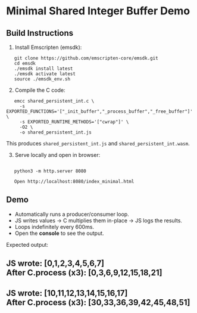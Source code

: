 # Minimal Shared Integer Buffer Demo

## Build Instructions

1. Install Emscripten (emsdk):
~~~
   git clone https://github.com/emscripten-core/emsdk.git
   cd emsdk
   ./emsdk install latest
   ./emsdk activate latest
   source ./emsdk_env.sh
~~~

2. Compile the C code:
~~~
   emcc shared_persistent_int.c \
     -s EXPORTED_FUNCTIONS='["_init_buffer","_process_buffer","_free_buffer"]' \
     -s EXPORTED_RUNTIME_METHODS='["cwrap"]' \
     -O2 \
     -o shared_persistent_int.js
~~~
   This produces `shared_persistent_int.js` and `shared_persistent_int.wasm`.

3. Serve locally and open in browser:
~~~

   python3 -m http.server 8080

   Open http://localhost:8080/index_minimal.html
~~~
## Demo

- Automatically runs a producer/consumer loop.
- JS writes values → C multiplies them in-place → JS logs the results.
- Loops indefinitely every 600ms.
- Open the **console** to see the output.

Expected output:

JS wrote: [0,1,2,3,4,5,6,7]  
After C.process (x3): [0,3,6,9,12,15,18,21]  
---  
JS wrote: [10,11,12,13,14,15,16,17]  
After C.process (x3): [30,33,36,39,42,45,48,51]  
---
